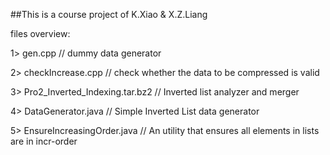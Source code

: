 ##This is a course project of K.Xiao & X.Z.Liang


files overview:

1> gen.cpp //  dummy data generator

2> checkIncrease.cpp  // check whether the data to be compressed is valid

3> Pro2_Inverted_Indexing.tar.bz2 // Inverted list analyzer and merger

4> DataGenerator.java // Simple Inverted List data generator

5> EnsureIncreasingOrder.java // An utility that ensures all elements in lists are in incr-order